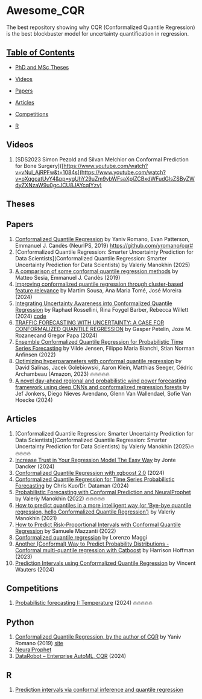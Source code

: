 # Awesome_CQR
The best repository showing why CQR (Conformalized Quantile Regression) is the best blockbuster model for uncertainty quantification in regression.

## [Table of Contents]() 

* [PhD and MSc Theses](#theses)

* [Videos](#videos) 
 
* [Papers](#papers)

* [Articles](#articles)

* [Competitions](#competitions)

* [R](#R)

## Videos
1. [SDS2023 Simon Pezold and Silvan Melchior on Conformal Prediction for Bone Surgery]([https://www.youtube.com/watch?v=vNul_AjRPFw&t=1084s](https://www.youtube.com/watch?v=oXqgcatUvY4&pp=ygUhY29uZm9ybWFsaXplZCBxdWFudGlsZSByZWdyZXNzaW9u0gcJCU8JAYcqIYzv)
   
## Theses

## Papers
1. [Conformalized Quantile Regression](https://github.com/yromano/cqr#) by Yaniv Romano, Evan Patterson, Emmanuel J. Candès (NeurIPS, 2019) https://github.com/yromano/cqr#
2. [Conformalized Quantile Regression: Smarter Uncertainty Prediction for Data Scientists](Conformalized Quantile Regression: Smarter Uncertainty Prediction for Data Scientists) by Valeriy Manokhin (2025)
3. [A comparison of some conformal quantile regression methods](https://arxiv.org/abs/1909.05433#:~:text=,proportions%20of%20observations%20used%20for) by Matteo Sesia, Emmanuel J. Candès (2019)
4. [Improving conformalized quantile regression through cluster-based feature relevance](https://www.sciencedirect.com/science/article/pii/S0957417423028245) by Martim Sousa, Ana Maria Tomé, José Moreira (2024)
5. [Integrating Uncertainty Awareness into Conformalized Quantile Regression](https://proceedings.mlr.press/v238/rossellini24a.html) by Raphael Rossellini, Rina Foygel Barber, Rebecca Willett (2024) [code](https://github.com/rrross/UACQR)
6. [TRAFFIC FORECASTING WITH UNCERTAINTY: A CASE FOR CONFORMALIZED QUANTILE REGRESSION](https://www.scipedia.com/wd/images/1/1f/Draft_Sanchez_Pinedo_518896956pap_2475.pdf) by Gasper Petelin, Joze M. Rozanecand Gregor Papa (2024)
7. [Ensemble Conformalized Quantile Regression for Probabilistic Time Series Forecasting](https://arxiv.org/abs/2202.08756) by Vilde Jensen, Filippo Maria Bianchi, Stian Norman Anfinsen (2022)
8. [Optimizing hyperparameters with conformal quantile regression](https://www.amazon.science/publications/optimizing-hyperparameters-with-conformal-quantile-regression#:~:text=their%20ability%20to%20capture%20uncertainty,methods%20across%20many%20empirical%20tasks) by David Salinas, Jacek Golebiowski, Aaron Klein, Matthias Seeger, Cédric Archambeau (Amazon, 2023) 🔥🔥🔥🔥🔥
9. [A novel day-ahead regional and probabilistic wind power forecasting framework using deep CNNs and conformalized regression forests](https://www.sciencedirect.com/science/article/pii/S0306261924002836) by Jef Jonkers, Diego Nieves Avendano, Glenn Van Wallendael, Sofie Van Hoecke (2024)

    
## Articles
1. [Conformalized Quantile Regression: Smarter Uncertainty Prediction for Data Scientists](Conformalized Quantile Regression: Smarter Uncertainty Prediction for Data Scientists) by Valeriy Manokhin (2025)🔥🔥🔥🔥🔥
2. [Increase Trust in Your Regression Model The Easy Way](https://medium.com/data-science/increase-trust-in-your-regression-model-the-easy-way-3349ee5f194c) by Jonte Dancker (2024)
3. [Conformalized Quantile Regression with xgboost 2.0](https://medium.com/@newhardwarefound/conformalized-quantile-regression-with-xgboost-2-0-e70bbc939f6b) (2024)
4. [Conformalized Quantile Regression for Time Series Probabilistic Forecasting](https://medium.com/dataman-in-ai/conformalized-quantile-regression-for-time-series-probabilistic-forecasting-85a2a1047119) by Chris Kuo/Dr. Dataman (2024)
5. [Probabilistic Forecasting with Conformal Prediction and NeuralProphet](https://valeman.medium.com/probabilistic-forecasting-with-conformal-prediction-and-neuralprophet-af9c87901d94) by Valeriy Manokhin (2022) 🔥🔥🔥🔥🔥
6. [How to predict quantiles in a more intelligent way (or ‘Bye-bye quantile regression, hello Conformalized Quantile Regression’)](https://valeman.medium.com/how-to-predict-quantiles-in-a-more-intelligent-way-or-bye-bye-quantile-regression-hello-24a65e4c50f) by Valeriy Manokhin (2021)
7. [How to Predict Risk-Proportional Intervals with Conformal Quantile Regression](https://medium.com/data-science/how-to-predict-risk-proportional-intervals-with-conformal-quantile-regression-175775840dc4#:~:text=This%20algorithm%20—%20published%20in,to%20implement%20it%20in%20Python) by Samuele Mazzanti (2022)
9. [Conformalized quantile regression](https://mlwithouttears.com/2024/01/17/conformalized-quantile-regression/) by Lorenzo Maggi
10. [Another (Conformal) Way to Predict Probability Distributions - Conformal multi-quantile regression with Catboost](https://medium.com/data-science/another-conformal-way-to-predict-probability-distributions-fcc63e78680d#:~:text=In%20a%20previous%20article%2C%20we,quantile%20regression.%20I) by Harrison Hoffman (2023)
11. [Prediction Intervals using Conformalized Quantile Regression](https://vincentwtrs.github.io/2024-03-06-conformal_prediction_prediction_intervals) by Vincent Wauters (2024)

## Competitions
1.  [Probabilistic forecasting I: Temperature](https://www.kaggle.com/competitions/probabilistic-forecasting-i-temperature/discussion/524303) (2024) 🔥🔥🔥🔥🔥

## Python
1. [Conformalized Quantile Regression, by the author of CQR](https://github.com/yromano/cqr#) by Yaniv Romano (2019) [site](https://sites.google.com/view/cqr?pli=1)
2. [NeuralProphet](https://neuralprophet.com/how-to-guides/feature-guides/uncertainty_quantification.html#:~:text=method%20%3D%20)
3. [DataRobot – Enterprise AutoML, CQR](https://github.com/datarobot-community/ai-accelerators/tree/main/advanced_ml_and_api_approaches/prediction_intervals_via_conformal_inference) (2024)


## R
1. [Prediction intervals via conformal inference and quantile regression](https://probably.tidymodels.org/reference/int_conformal_quantile.html#:~:text=Nonparametric%20prediction%20intervals%20can%20be,instead%20of%20classic%20quantile%20regression) 
